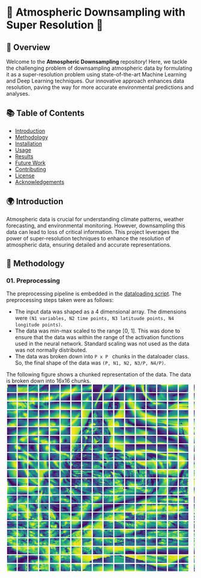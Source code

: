 # 🌌 Atmospheric Downsampling with Super Resolution 🌌

## 🚀 Overview

Welcome to the **Atmospheric Downsampling** repository! Here, we tackle the challenging problem of downsampling atmospheric data by formulating it as a super-resolution problem using state-of-the-art Machine Learning and Deep Learning techniques. Our innovative approach enhances data resolution, paving the way for more accurate environmental predictions and analyses.

## 📚 Table of Contents

- [Introduction](#introduction)
- [Methodology](#-methodology)
- [Installation](#installation)
- [Usage](#usage)
- [Results](#results)
- [Future Work](#future-work)
- [Contributing](#contributing)
- [License](#license)
- [Acknowledgements](#acknowledgements)

## 🌍 Introduction

Atmospheric data is crucial for understanding climate patterns, weather forecasting, and environmental monitoring. However, downsampling this data can lead to loss of critical information. This project leverages the power of super-resolution techniques to enhance the resolution of atmospheric data, ensuring detailed and accurate representations.

## 🧠 Methodology
### 01. Preprocessing
The preprocessing pipeline is embedded in the [dataloading script](02-dataloading.py). The preprocessing steps taken were as follows:
- The input data was shaped as a 4 dimensional array. The dimensions were ```(N1 variables, N2 time points, N3 latituude points, N4 longitude points)```. 
- The data was min-max scaled to the range [0, 1]. This was done to ensure that the data was within the range of the activation functions used in the neural network. Standard scaling was not used as the data was not normally distributed.
- The data was broken down into ```P x P ``` chunks in the dataloader class. So, the final shape of the data was ```(P, N1, N2, N3/P, N4/P)```.

The following figure shows a chunked representation of the data. The data is broken down into 16x16 chunks. 
<img src = "Images/chunks.png"  alt="Chunked Data" width="600" height="500">